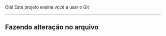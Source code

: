 Olá! Este projeto ensina você a usar o Git

-----------------------------
Fazendo alteração no arquivo
-----------------------------